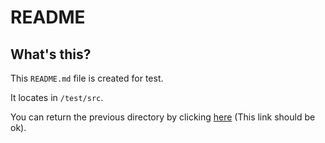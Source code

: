 # README

## What's this?

This `README.md` file is created for test.

It locates in `/test/src`.

You can return the previous directory by clicking [here](https://github.com/AaronWharton/mdreminder/blob/master/test/README.md) (This link should be ok).